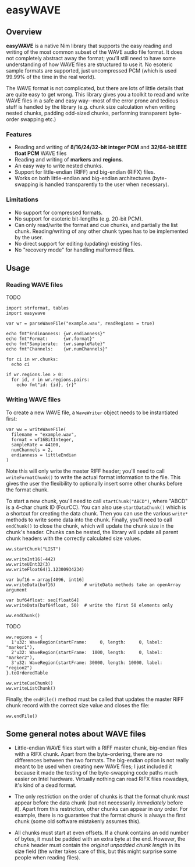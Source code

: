 # easyWAVE

## Overview 

**easyWAVE** is a native Nim library that supports the easy reading and
writing of the most common subset of the WAVE audio file format. It does not
completely abstract away the format; you'll still need to have some
understanding of how WAVE files are structured to use it. No esoteric sample
formats are supported, just uncompressed PCM (which is used 99.99% of the time
in the real world).

The WAVE format is not complicated, but there are lots of little details that
are quite easy to get wrong. This library gives you a toolkit to read and
write WAVE files in a safe and easy way--most of the error prone and tedious
stuff is handled by the library (e.g. chunk size calculation when writing
nested chunks, padding odd-sized chunks, performing transparent byte-order
swapping etc.)

### Features

* Reading and writing of **8/16/24/32-bit integer PCM** and **32/64-bit IEEE float PCM** WAVE files
* Reading and writing of **markers** and **regions**.
* An easy way to write nested chunks.
* Support for little-endian (RIFF) and big-endian (RIFX) files.
* Works on both little-endian and big-endian architectures (byte-swapping is
  handled transparently to the user when necessary).

### Limitations

* No support for compressed formats.
* No support for esoteric bit-lengths (e.g. 20-bit PCM).
* Can only read/write the format and cue chunks, and partially the
  list chunk. Reading/writing of any other chunk types has to be implemented
  by the user.
* No direct support for editing (updating) existing files.
* No "recovery mode" for handling malformed files.


## Usage

### Reading WAVE files

TODO

```nimrod
import strformat, tables
import easywave

var wr = parseWaveFile("example.wav", readRegions = true)

echo fmt"Endinanness: {wr.endianness}"
echo fmt"Format:      {wr.format}"
echo fmt"Samplerate:  {wr.sampleRate}"
echo fmt"Channels:    {wr.numChannels}"

for ci in wr.chunks:
  echo ci

if wr.regions.len > 0:
  for id, r in wr.regions.pairs:
    echo fmt"id: {id}, {r}"
```

### Writing WAVE files

To create a new WAVE file, a `WaveWriter` object needs to be instantiated
first:

```nimrod
var ww = writeWaveFile(
  filename = "example.wav",
  format = wf16BitInteger,
  sampleRate = 44100,
  numChannels = 2,
  endianness = littleEndian
)
```

Note this will only write the master RIFF header; you'll need to call
`writeFormatChunk()` to write the actual format information to the file. This
gives the user the flexibility to optionally insert some other chunks before
the format chunk.

To start a new chunk, you'll need to call `startChunk("ABCD")`, where "ABCD"
is a 4-char chunk ID (FourCC). You can also use `startDataChunk()` which is
a shortcut for creating the data chunk. Then you can use the various `write*`
methods to write some data into the chunk. Finally, you'll need to call
`endChunk()` to close the chunk, which will update the chunk size in the
chunk's header. Chunks can be nested, the library will update all parent chunk
headers with the correctly calculated size values.

```
ww.startChunk("LIST")

ww.writeInt16(-442)
ww.writeUInt32(3)
ww.writeFloat64(1.12300934234)

var buf16 = array[4096, int16]
ww.writeData(buf16)           # writeData methods take an openArray argument

var buf64float: seq[float64]  
ww.writeData(buf64float, 50)  # write the first 50 elements only

ww.endChunk()
```

TODO

```nimrod
ww.regions = {
  1'u32: WaveRegion(startFrame:     0, length:     0, label: "marker1"),
  2'u32: WaveRegion(startFrame:  1000, length:     0, label: "marker2"),
  3'u32: WaveRegion(startFrame: 30000, length: 10000, label: "region2")
}.toOrderedTable

ww.writeCueChunk()
ww.writeListChunk()
```

Finally, the `endFile()` method must be called that updates the master RIFF
chunk record with the correct size value and closes the file:

```nimrod
ww.endFile()
```

## Some general notes about WAVE files

* Little-endian WAVE files start with a RIFF master chunk, big-endian files
  with a RIFX chunk. Apart from the byte-ordering, there are no differences
  between the two formats. The big-endian option is not really meant to be
  used when creating new WAVE files; I just included it because it made the
  testing of the byte-swapping code paths much easier on Intel hardware.
  Virtually nothing can read RIFX files nowadays, it's kind of a dead format.

* The only restriction on the order of chunks is that the format chunk *must*
  appear before the data chunk (but not necessarily *immediately* before it).
  Apart from this restriction, other chunks can appear in *any* order. For
  example, there is no guarantee that the format chunk is always the first
  chunk (some old software mistakenly assumes this).

* All chunks must start at even offsets. If a chunk contains an odd number of
  bytes, it must be padded with an extra byte at the end. However, the chunk
  header must contain the *original unpadded chunk length* in its size field
  (the writer takes care of this, but this might surprise some people when
  reading files).

